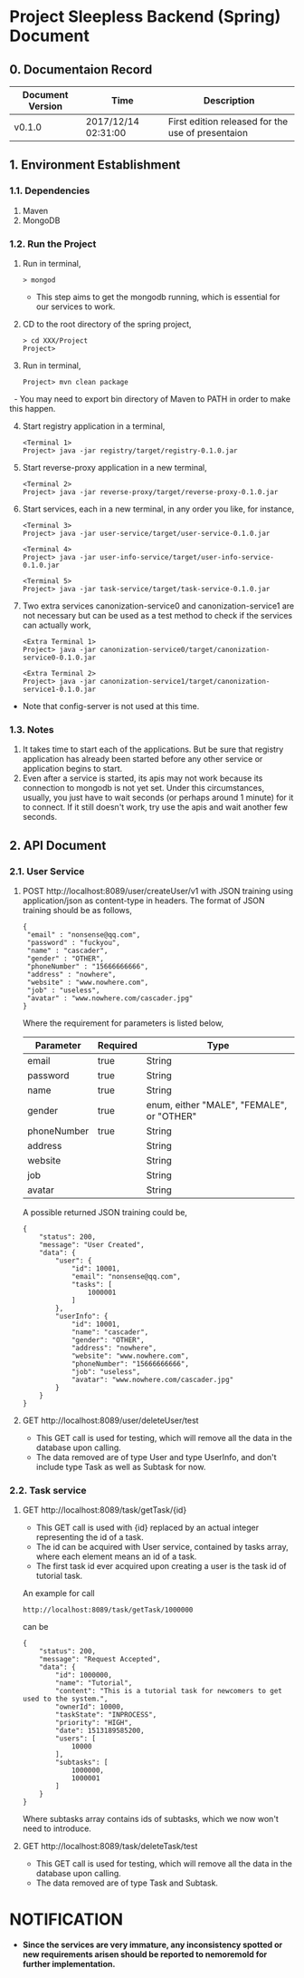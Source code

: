 # Project Sleepless Backend (Spring) Document

## 0. Documentaion Record

| Document Version | Time                | Description                              |
| ---------------- | ------------------- | ---------------------------------------- |
| v0.1.0           | 2017/12/14 02:31:00 | First edition released for the use of presentaion |



## 1. Environment Establishment

### 1.1. Dependencies

1. Maven
2. MongoDB

### 1.2. Run the Project

1. Run in terminal,

   ```
   > mongod
   ```

   - This step aims to get the mongodb running, which is essential for our services to work.

2. CD to the root directory of the spring project,

   ```
   > cd XXX/Project
   Project>
   ```

3. Run in terminal,

   ```
   Project> mvn clean package
   ```

   - You may need to export bin directory of Maven to PATH in order to make this happen.

4. Start registry application in a terminal,

   ```
   <Terminal 1>
   Project> java -jar registry/target/registry-0.1.0.jar
   ```

5. Start reverse-proxy application in a new terminal,

   ```
   <Terminal 2>
   Project> java -jar reverse-proxy/target/reverse-proxy-0.1.0.jar
   ```

6. Start services, each in a new terminal, in any order you like, for instance,

   ```
   <Terminal 3>
   Project> java -jar user-service/target/user-service-0.1.0.jar

   <Terminal 4>
   Project> java -jar user-info-service/target/user-info-service-0.1.0.jar

   <Terminal 5>
   Project> java -jar task-service/target/task-service-0.1.0.jar
   ```

7. Two extra services canonization-service0 and canonization-service1 are not necessary but can be used as a test method to check if the services can actually work,

   ```
   <Extra Terminal 1>
   Project> java -jar canonization-service0/target/canonization-service0-0.1.0.jar

   <Extra Terminal 2>
   Project> java -jar canonization-service1/target/canonization-service1-0.1.0.jar
   ```

- Note that config-server is not used at this time.

### 1.3. Notes

1. It takes time to start each of the applications. But be sure that registry application has already been started before any other service or application begins to start.
2. Even after a service is started, its apis may not work because its connection to mongodb is not yet set. Under this circumstances, usually, you just have to wait seconds (or perhaps around 1 minute) for it to connect. If it still doesn't work, try use the apis and wait another few seconds.



## 2. API Document

### 2.1. User Service

1. POST http://localhost:8089/user/createUser/v1 with JSON training using application/json as content-type in headers. The format of JSON training should be as follows,

   ```
   {
   	"email" : "nonsense@qq.com",
   	"password" : "fuckyou",
   	"name" : "cascader",
   	"gender" : "OTHER",
   	"phoneNumber" : "15666666666",
   	"address" : "nowhere",
   	"website" : "www.nowhere.com",
   	"job" : "useless",
   	"avatar" : "www.nowhere.com/cascader.jpg"
   }
   ```

   Where the requirement for parameters is listed below,

   | Parameter   | Required | Type                                     |
   | ----------- | -------- | ---------------------------------------- |
   | email       | true     | String                                   |
   | password    | true     | String                                   |
   | name        | true     | String                                   |
   | gender      | true     | enum, either "MALE", "FEMALE", or "OTHER" |
   | phoneNumber | true     | String                                   |
   | address     |          | String                                   |
   | website     |          | String                                   |
   | job         |          | String                                   |
   | avatar      |          | String                                   |

   A possible returned JSON training could be,

   ```
   {
       "status": 200,
       "message": "User Created",
       "data": {
           "user": {
               "id": 10001,
               "email": "nonsense@qq.com",
               "tasks": [
                   1000001
               ]
           },
           "userInfo": {
               "id": 10001,
               "name": "cascader",
               "gender": "OTHER",
               "address": "nowhere",
               "website": "www.nowhere.com",
               "phoneNumber": "15666666666",
               "job": "useless",
               "avatar": "www.nowhere.com/cascader.jpg"
           }
       }
   }
   ```

2. GET http://localhost:8089/user/deleteUser/test

   - This GET call is used for testing, which will remove all the data in the database upon calling.
   - The data removed are of type User and type UserInfo, and don't include type Task as well as Subtask for now.

### 2.2. Task service

1. GET http://localhost:8089/task/getTask/{id}

   - This GET call is used with {id} replaced by an actual integer representing the id of a task.
   - The id can be acquired with User service, contained by tasks array, where each element means an id of a task.
   - The first task id ever acquired upon creating a user is the task id of tutorial task.

   An example for call

   ```
   http://localhost:8089/task/getTask/1000000
   ```

   can be

   ```
   {
       "status": 200,
       "message": "Request Accepted",
       "data": {
           "id": 1000000,
           "name": "Tutorial",
           "content": "This is a tutorial task for newcomers to get used to the system.",
           "ownerId": 10000,
           "taskState": "INPROCESS",
           "priority": "HIGH",
           "date": 1513189585200,
           "users": [
               10000
           ],
           "subtasks": [
               1000000,
               1000001
           ]
       }
   }
   ```

   Where subtasks array contains ids of subtasks, which we now won't need to introduce.

2. GET http://localhost:8089/task/deleteTask/test

   - This GET call is used for testing, which will remove all the data in the database upon calling.
   - The data removed are of type Task and Subtask.



# NOTIFICATION

- **Since the services are very immature, any inconsistency spotted or new requirements arisen should be reported to nemoremold for further implementation.**

